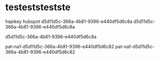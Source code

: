 # testeststestste
hapikey
hubspot
d5d11d5c-366a-4b81-9396-e440df5d6c8a
d5d11d5c-366a-4b81-9396-e440df5d6c8a

d5d11d5c-366a-4b81-9396-e440df5d6c8a

pat-na1-d5d11d5c-366a-4b81-9396-e440df5d6c82
pat-na1-d5d11d5c-366a-4b81-9396-e440df5d6c82
